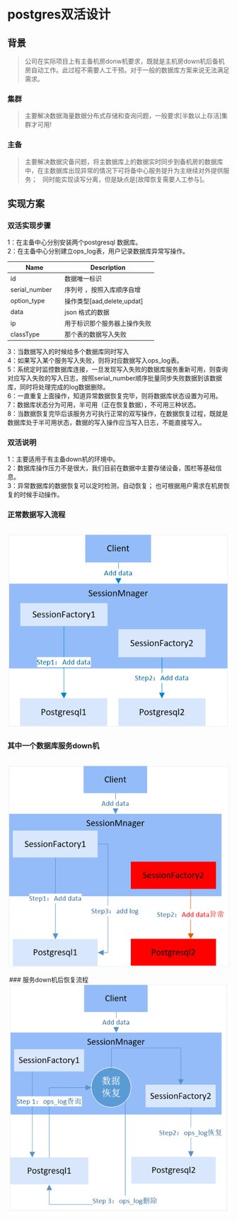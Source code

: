 # postgres双活设计
## 背景
 > 公司在实际项目上有主备机房donw机要求，既就是主机房down机后备机房自动工作。此过程不需要人工干预。对于一般的数据库方案来说无法满足需求。
 ### 集群  
   > 主要解决数据海量数据分布式存储和查询问题，一般要求[半数以上存活]集群才可用!
### 主备 
  > 主要解决数据灾备问题，将主数据库上的数据实时同步到备机房的数据库中，在主数据库出现异常的情况下可将备中心服务提升为主继续对外提供服务；
   同时能实现读写分离，但是缺点是[故障恢复需要人工参与]。
## 实现方案

### 双活实现步骤
> 
1：在主备中心分别安装两个postgresql 数据库。  
2：在主备中心分别建立ops_log表，用户记录数据库异常写操作。  
		
| Name | Description          |
| ------------- | ----------- |
| id      | 数据唯一标识|
| serial_number     | 序列号 ，按照入库顺序自增 |
| option_type | 操作类型[aad,delete,updat] |
| data | json 格式的数据|
|ip | 用于标识那个服务器上操作失败|
| classType | 那个表的数据写入失败|

3：当数据写入的时候给多个数据库同时写入  
4：如果写入某个服务写入失败，则将对应数据写入ops_log表。  
5：系统定时监控数据库连接，一旦发现写入失败的数据库服务重新可用，则查询对应写入失败的写入日志，按照serial_number顺序批量同步失败数据到该数据库，同时将处理完成的log数据删除。  
6：一直重复上面操作，知道异常数据恢复完毕，则将数据库状态设置为可用。   
7：数据库状态分为可用，半可用（正在恢复数据），不可用三种状态。    
8：当数据恢复完毕后该服务方可执行正常的双写操作，在数据恢复过程，既就是数据库处于半可用状态，数据的写入操作应当写入日志，不能直接写入。  
		 
### 双活说明  
> 
  1：主要适用于有主备down机的环境中。  
  2：数据库操作压力不是很大，我们目前在数据中主要存储设备，围栏等基础信息。  
  3：异常数据库的数据恢复可以定时检测，自动恢复； 也可根据用户需求在机房恢复的时候手动操作。
	
### 正常数据写入流程
  ![monal](image/monal.png)

### 其中一个数据库服务down机
  ![server2-down](image/server2-down.png)
  
  ### 服务down机后恢复流程
  ![down机恢复](image/recover.png)
